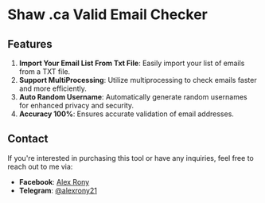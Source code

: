 # Shaw .ca Valid Email Checker

## Features

1. **Import Your Email List From Txt File**: Easily import your list of emails from a TXT file.
2. **Support MultiProcessing**: Utilize multiprocessing to check emails faster and more efficiently.
3. **Auto Random Username**: Automatically generate random usernames for enhanced privacy and security.
4. **Accuracy 100%**: Ensures accurate validation of email addresses.

## Contact

If you're interested in purchasing this tool or have any inquiries, feel free to reach out to me via:

- **Facebook**: [Alex Rony](https://facebook.com/alexrony85/)
- **Telegram**: [@alexrony21](https://t.me/alexrony21)
